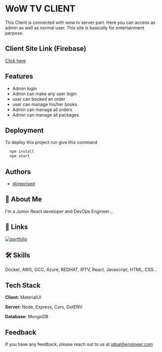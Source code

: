 # WoW TV CLIENT

This Client is connected with wow tv server part. Here you can access as admin as well as normal user. This site is basically for entertainment perpose.

## Client Site Link (Firebase)

[Click here](https://wow-tv-assignment-12.web.app/)

## Features

- Admin login
- Admin can make any user login
- user can booked an order
- user can manage his/her books
- Admin can manage all orders
- Admin can manage all packages

## Deployment

To deploy this project run give this command

```bash
  npm install
  npm start
```

## Authors

- [@ireprised](https://github.com/ireprised)

## 🚀 About Me

I'm a Junior React developer and DevOps Engineer...

## 🔗 Links

[![portfolio](https://img.shields.io/badge/my_portfolio-000?style=for-the-badge&logo=ko-fi&logoColor=white)](https://github.com/ireprised)

## 🛠 Skills

Docker, AWS, GCC, Azure, REDHAT, IPTV, React, Javascript, HTML, CSS...

## Tech Stack

**Client:** MaterialUI

**Server:** Node, Express, Cors, DotENV

**Database:** MongoDB

## Feedback

If you have any feedback, please reach out to us at iqbal@engineer.com

